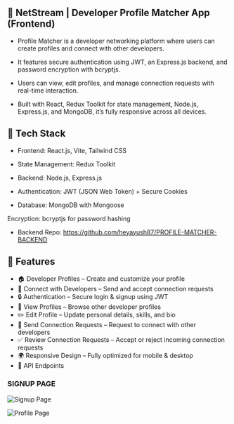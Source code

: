 ## 💼 NetStream | Developer Profile Matcher App (Frontend)

- Profile Matcher is a developer networking platform where users can create profiles and connect with other developers.

- It features secure authentication using JWT, an Express.js backend, and password encryption with bcryptjs.

- Users can view, edit profiles, and manage connection requests with real-time interaction.

- Built with React, Redux Toolkit for state management, Node.js, Express.js, and MongoDB, it’s fully responsive across all devices.

## 🚀 Tech Stack
- Frontend: React.js, Vite, Tailwind CSS

- State Management: Redux Toolkit

- Backend: Node.js, Express.js

- Authentication: JWT (JSON Web Token) + Secure Cookies

- Database: MongoDB with Mongoose

Encryption: bcryptjs for password hashing

- Backend Repo: https://github.com/heyayush87/PROFILE-MATCHER-BACKEND

## 📌 Features

- 🏠 Developer Profiles – Create and customize your profile  
- 🤝 Connect with Developers – Send and accept connection requests  
- 🔒 Authentication – Secure login & signup using JWT  
- 👀 View Profiles – Browse other developer profiles  
- ✏️ Edit Profile – Update personal details, skills, and bio  
- 📩 Send Connection Requests – Request to connect with other developers  
- ✅ Review Connection Requests – Accept or reject incoming connection requests  
- 🌍 Responsive Design – Fully optimized for mobile & desktop  
- 🔧 API Endpoints



### SIGNUP PAGE

![Signup Page](https://github.com/heyayush87/PROFILE-MATCHER-Frontend/blob/0f8c18c26d8878d3ea46666948bc1d0d88a680f3/Screenshot%202025-06-22%20200835.png)

![Profile Page ](https://github.com/heyayush87/PROFILE-MATCHER-Frontend/blob/b0846144b89eae5361db3fea79f95a4f3ea15a0d/Screenshot%202025-06-22%20200456.png)

